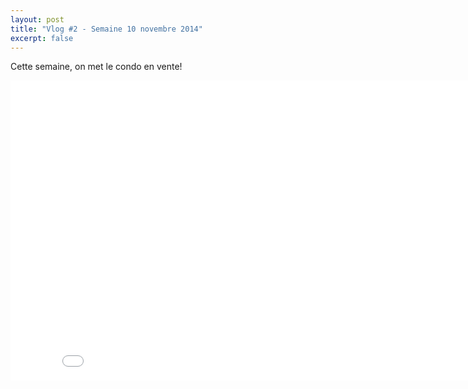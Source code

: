 ```yaml
---
layout: post
title: "Vlog #2 - Semaine 10 novembre 2014"
excerpt: false
---
```


Cette semaine, on met le condo en vente!

<iframe width="853" height="480" src="//www.youtube.com/embed/8i5DuJq2mzU" frameborder="0" allowfullscreen></iframe>
